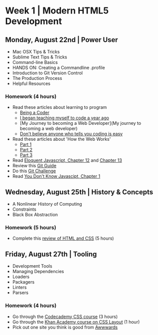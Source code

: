 
# Week 1 | Modern HTML5 Development


## Monday, August 22nd | Power User

- Mac OSX Tips & Tricks
- Sublime Text Tips & Tricks
- Command-line Basics
- HANDS ON: Creating a Commandline .profile
- Introduction to Git Version Control
- The Production Process
- Helpful Resources

### Homework (4 hours)

- Read these articles about learning to program 
  - [Being a Coder](https://medium.freecodecamp.com/things-i-wish-someone-had-told-me-when-i-was-learning-how-to-code-565fc9dcb329#.ihbjgkrya)
  - [I began teaching myself to code a year ago](https://www.reddit.com/r/learnprogramming/comments/4y7e3d/i_began_teaching_myself_to_code_a_year_ago_i_got/)
  - [My Journey to becoming a Web Developer](My journey to becoming a web developer)
  - [Don't believe anyone who tells you coding is easy](https://techcrunch.com/2014/05/24/dont-believe-anyone-who-tells-you-learning-to-code-is-easy/)
- Read these articles about 'How the Web Works'
  - [Part 1](http://preethikasireddy.me/?p=174)
  - [Part 2](http://preethikasireddy.me/?p=231)
  - [Part 3](http://preethikasireddy.me/?p=278)
- Read [Eloquent Javascript, Chapter 12](http://eloquentjavascript.net/12_browser.html) and [Chapter 13](http://eloquentjavascript.net/13_dom.html)
- Review this [Git Guide](http://rogerdudler.github.io/git-guide/)
- Do this [Git Challenge](https://try.github.io/levels/1/challenges/1)
- Read [You Don't Know Javascipt, Chapter 1](https://github.com/getify/You-Dont-Know-JS/blob/master/up%20%26%20going/ch1.md)

## Wednesday, August 25th | History & Concepts

- A Nonlinear History of Computing
- Constraints
- Black Box Abstraction


### Homework (5 hours)

- Complete this [review of HTML and CSS](https://www.freecodecamp.com/challenges/say-hello-to-html-elements) (5 hours)


## Friday, August 27th | Tooling

- Development Tools
- Managing Dependencies
- Loaders
- Packagers
- Linters
- Parsers

### Homework (4 hours)

- Go through the [Codecademy CSS course](https://www.codecademy.com/learn/learn-sass) (3 hours)
- Go through the [Khan Academy course on CSS Layout](https://www.khanacademy.org/computing/computer-programming/html-css/css-layout-properties/p/css-grouping-elements) (1 hour)
- Pick out one site you think is good from [Awwwards](http://www.awwwards.com/)

